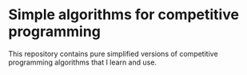 # Simple algorithms for competitive programming

This repository contains pure simplified versions of competitive programming algorithms that I learn and use.

